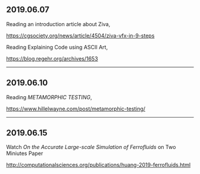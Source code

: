 2019.06.07
---
Reading an introduction article about Ziva,

https://cgsociety.org/news/article/4504/ziva-vfx-in-9-steps


Reading Explaining Code using ASCII Art,

https://blog.regehr.org/archives/1653

---

2019.06.10
---
Reading *METAMORPHIC TESTING*, 

https://www.hillelwayne.com/post/metamorphic-testing/

---
2019.06.15
---

Watch *On the Accurate Large-scale Simulation of Ferrofluids* on Two Miniutes Paper

http://computationalsciences.org/publications/huang-2019-ferrofluids.html

